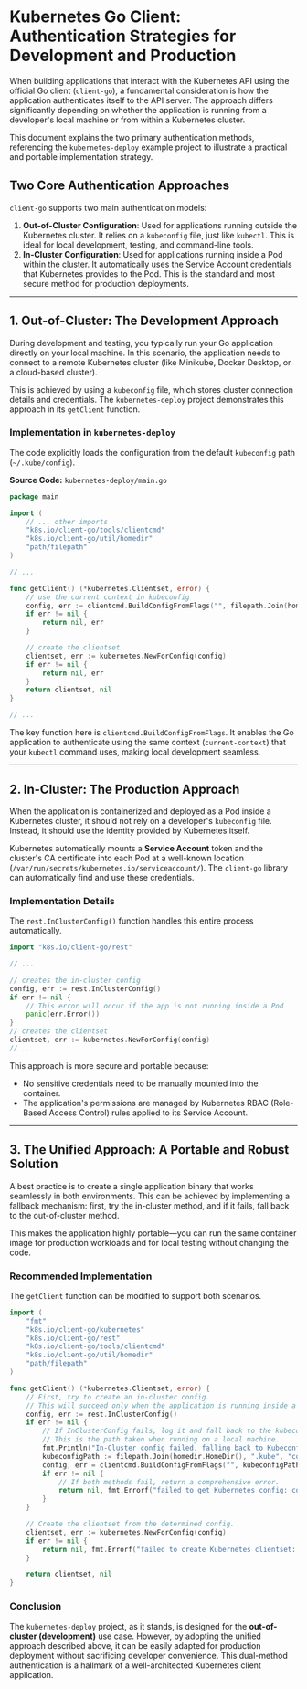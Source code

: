 # Kubernetes Go Client: Authentication Strategies for Development and Production

When building applications that interact with the Kubernetes API using the official Go client (`client-go`), a fundamental consideration is how the application authenticates itself to the API server. The approach differs significantly depending on whether the application is running from a developer's local machine or from within a Kubernetes cluster.

This document explains the two primary authentication methods, referencing the `kubernetes-deploy` example project to illustrate a practical and portable implementation strategy.

## Two Core Authentication Approaches

`client-go` supports two main authentication models:

1.  **Out-of-Cluster Configuration**: Used for applications running outside the Kubernetes cluster. It relies on a `kubeconfig` file, just like `kubectl`. This is ideal for local development, testing, and command-line tools.
2.  **In-Cluster Configuration**: Used for applications running inside a Pod within the cluster. It automatically uses the Service Account credentials that Kubernetes provides to the Pod. This is the standard and most secure method for production deployments.

---

## 1. Out-of-Cluster: The Development Approach

During development and testing, you typically run your Go application directly on your local machine. In this scenario, the application needs to connect to a remote Kubernetes cluster (like Minikube, Docker Desktop, or a cloud-based cluster).

This is achieved by using a `kubeconfig` file, which stores cluster connection details and credentials. The `kubernetes-deploy` project demonstrates this approach in its `getClient` function.

### Implementation in `kubernetes-deploy`

The code explicitly loads the configuration from the default `kubeconfig` path (`~/.kube/config`).

**Source Code:** `kubernetes-deploy/main.go`
```go
package main

import (
	// ... other imports
	"k8s.io/client-go/tools/clientcmd"
	"k8s.io/client-go/util/homedir"
	"path/filepath"
)

// ...

func getClient() (*kubernetes.Clientset, error) {
	// use the current context in kubeconfig
	config, err := clientcmd.BuildConfigFromFlags("", filepath.Join(homedir.HomeDir(), ".kube", "config"))
	if err != nil {
		return nil, err
	}

	// create the clientset
	clientset, err := kubernetes.NewForConfig(config)
	if err != nil {
		return nil, err
	}
	return clientset, nil
}

// ...
```

The key function here is `clientcmd.BuildConfigFromFlags`. It enables the Go application to authenticate using the same context (`current-context`) that your `kubectl` command uses, making local development seamless.

---

## 2. In-Cluster: The Production Approach

When the application is containerized and deployed as a Pod inside a Kubernetes cluster, it should not rely on a developer's `kubeconfig` file. Instead, it should use the identity provided by Kubernetes itself.

Kubernetes automatically mounts a **Service Account** token and the cluster's CA certificate into each Pod at a well-known location (`/var/run/secrets/kubernetes.io/serviceaccount/`). The `client-go` library can automatically find and use these credentials.

### Implementation Details

The `rest.InClusterConfig()` function handles this entire process automatically.

```go
import "k8s.io/client-go/rest"

// ...

// creates the in-cluster config
config, err := rest.InClusterConfig()
if err != nil {
    // This error will occur if the app is not running inside a Pod
    panic(err.Error())
}
// creates the clientset
clientset, err := kubernetes.NewForConfig(config)
// ...
```

This approach is more secure and portable because:
- No sensitive credentials need to be manually mounted into the container.
- The application's permissions are managed by Kubernetes RBAC (Role-Based Access Control) rules applied to its Service Account.

---

## 3. The Unified Approach: A Portable and Robust Solution

A best practice is to create a single application binary that works seamlessly in both environments. This can be achieved by implementing a fallback mechanism: first, try the in-cluster method, and if it fails, fall back to the out-of-cluster method.

This makes the application highly portable—you can run the same container image for production workloads and for local testing without changing the code.

### Recommended Implementation

The `getClient` function can be modified to support both scenarios.

```go
import (
	"fmt"
	"k8s.io/client-go/kubernetes"
	"k8s.io/client-go/rest"
	"k8s.io/client-go/tools/clientcmd"
	"k8s.io/client-go/util/homedir"
	"path/filepath"
)

func getClient() (*kubernetes.Clientset, error) {
	// First, try to create an in-cluster config.
	// This will succeed only when the application is running inside a Pod.
	config, err := rest.InClusterConfig()
	if err != nil {
		// If InClusterConfig fails, log it and fall back to the kubeconfig method.
		// This is the path taken when running on a local machine.
		fmt.Println("In-Cluster config failed, falling back to Kubeconfig...")
		kubeconfigPath := filepath.Join(homedir.HomeDir(), ".kube", "config")
		config, err = clientcmd.BuildConfigFromFlags("", kubeconfigPath)
		if err != nil {
			// If both methods fail, return a comprehensive error.
			return nil, fmt.Errorf("failed to get Kubernetes config: could not load in-cluster or kubeconfig: %w", err)
		}
	}

	// Create the clientset from the determined config.
	clientset, err := kubernetes.NewForConfig(config)
	if err != nil {
		return nil, fmt.Errorf("failed to create Kubernetes clientset: %w", err)
	}

	return clientset, nil
}
```

### Conclusion

The `kubernetes-deploy` project, as it stands, is designed for the **out-of-cluster (development)** use case. However, by adopting the unified approach described above, it can be easily adapted for production deployment without sacrificing developer convenience. This dual-method authentication is a hallmark of a well-architected Kubernetes client application.
